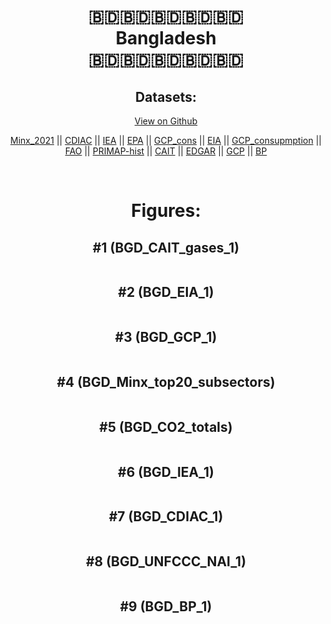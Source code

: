 
<center>
<h1 align="center">
🇧🇩🇧🇩🇧🇩🇧🇩🇧🇩
<br>
Bangladesh
<br>
🇧🇩🇧🇩🇧🇩🇧🇩🇧🇩
</h1>
<h2>Datasets:</h2>
<p><a href="https://github.com/dquintani/GreenhouseData/tree/master/country_data/BGD_Bangladesh/data">View on Github</a>
<br></p><p><a href="data/BGD_Minx_2021.csv">Minx_2021</a> || <a href="data/BGD_CDIAC.csv">CDIAC</a> || <a href="data/BGD_IEA.csv">IEA</a> || <a href="data/BGD_EPA.csv">EPA</a> || <a href="data/BGD_GCP_cons.csv">GCP_cons</a> || <a href="data/BGD_EIA.csv">EIA</a> || <a href="data/BGD_GCP_consupmption.csv">GCP_consupmption</a> || <a href="data/BGD_FAO.csv">FAO</a> || <a href="data/BGD_PRIMAP-hist.csv">PRIMAP-hist</a> || <a href="data/BGD_CAIT.csv">CAIT</a> || <a href="data/BGD_EDGAR.csv">EDGAR</a> || <a href="data/BGD_GCP.csv">GCP</a> || <a href="data/BGD_BP.csv">BP</a></p><p><br></p>
<h1>Figures:</h1><h2>#1 (BGD_CAIT_gases_1)</h2>
<p><img alt="" src="figures/BGD_CAIT_gases_1.png" /></p><h2>#2 (BGD_EIA_1)</h2>
<p><img alt="" src="figures/BGD_EIA_1.png" /></p><h2>#3 (BGD_GCP_1)</h2>
<p><img alt="" src="figures/BGD_GCP_1.png" /></p><h2>#4 (BGD_Minx_top20_subsectors)</h2>
<p><img alt="" src="figures/BGD_Minx_top20_subsectors.png" /></p><h2>#5 (BGD_CO2_totals)</h2>
<p><img alt="" src="figures/BGD_CO2_totals.png" /></p><h2>#6 (BGD_IEA_1)</h2>
<p><img alt="" src="figures/BGD_IEA_1.png" /></p><h2>#7 (BGD_CDIAC_1)</h2>
<p><img alt="" src="figures/BGD_CDIAC_1.png" /></p><h2>#8 (BGD_UNFCCC_NAI_1)</h2>
<p><img alt="" src="figures/BGD_UNFCCC_NAI_1.png" /></p><h2>#9 (BGD_BP_1)</h2>
<p><img alt="" src="figures/BGD_BP_1.png" /></p>